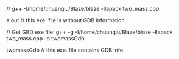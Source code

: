 // g++ -I/home/chuanqiu/Blaze/blaze -llapack two_mass.cpp 

a.out  // this exe. file is without GDB information

// Get GBD exe file: g++ -g -I/home/chuanqiu/Blaze/blaze -llapack two_mass.cpp -o twomassGdb

twomassGdb  // this exe. file contains GDB info.
